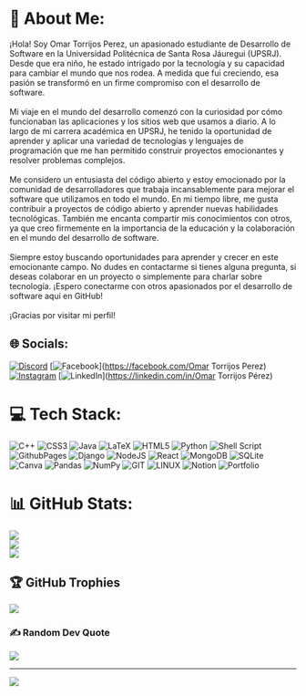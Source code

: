 # 💫 About Me:
¡Hola! Soy Omar Torrijos Perez, un apasionado estudiante de Desarrollo de Software en la Universidad Politécnica de Santa Rosa Jáuregui (UPSRJ). Desde que era niño, he estado intrigado por la tecnología y su capacidad para cambiar el mundo que nos rodea. A medida que fui creciendo, esa pasión se transformó en un firme compromiso con el desarrollo de software.<br><br>Mi viaje en el mundo del desarrollo comenzó con la curiosidad por cómo funcionaban las aplicaciones y los sitios web que usamos a diario. A lo largo de mi carrera académica en UPSRJ, he tenido la oportunidad de aprender y aplicar una variedad de tecnologías y lenguajes de programación que me han permitido construir proyectos emocionantes y resolver problemas complejos.<br><br>Me considero un entusiasta del código abierto y estoy emocionado por la comunidad de desarrolladores que trabaja incansablemente para mejorar el software que utilizamos en todo el mundo. En mi tiempo libre, me gusta contribuir a proyectos de código abierto y aprender nuevas habilidades tecnológicas. También me encanta compartir mis conocimientos con otros, ya que creo firmemente en la importancia de la educación y la colaboración en el mundo del desarrollo de software.<br><br>Siempre estoy buscando oportunidades para aprender y crecer en este emocionante campo. No dudes en contactarme si tienes alguna pregunta, si deseas colaborar en un proyecto o simplemente para charlar sobre tecnología. ¡Espero conectarme con otros apasionados por el desarrollo de software aquí en GitHub!<br><br>¡Gracias por visitar mi perfil!


## 🌐 Socials:
[![Discord](https://img.shields.io/badge/Discord-%237289DA.svg?logo=discord&logoColor=white)](https://discord.gg/sourenx017gamer) [![Facebook](https://img.shields.io/badge/Facebook-%231877F2.svg?logo=Facebook&logoColor=white)](https://facebook.com/Omar Torrijos Perez) [![Instagram](https://img.shields.io/badge/Instagram-%23E4405F.svg?logo=Instagram&logoColor=white)](https://instagram.com/@nameless_omar) [![LinkedIn](https://img.shields.io/badge/LinkedIn-%230077B5.svg?logo=linkedin&logoColor=white)](https://linkedin.com/in/Omar Torrijos Pérez) 

# 💻 Tech Stack:
![C++](https://img.shields.io/badge/c++-%2300599C.svg?style=for-the-badge&logo=c%2B%2B&logoColor=white) ![CSS3](https://img.shields.io/badge/css3-%231572B6.svg?style=for-the-badge&logo=css3&logoColor=white) ![Java](https://img.shields.io/badge/java-%23ED8B00.svg?style=for-the-badge&logo=openjdk&logoColor=white) ![LaTeX](https://img.shields.io/badge/latex-%23008080.svg?style=for-the-badge&logo=latex&logoColor=white) ![HTML5](https://img.shields.io/badge/html5-%23E34F26.svg?style=for-the-badge&logo=html5&logoColor=white) ![Python](https://img.shields.io/badge/python-3670A0?style=for-the-badge&logo=python&logoColor=ffdd54) ![Shell Script](https://img.shields.io/badge/shell_script-%23121011.svg?style=for-the-badge&logo=gnu-bash&logoColor=white) ![GithubPages](https://img.shields.io/badge/github%20pages-121013?style=for-the-badge&logo=github&logoColor=white) ![Django](https://img.shields.io/badge/django-%23092E20.svg?style=for-the-badge&logo=django&logoColor=white) ![NodeJS](https://img.shields.io/badge/node.js-6DA55F?style=for-the-badge&logo=node.js&logoColor=white) ![React](https://img.shields.io/badge/react-%2320232a.svg?style=for-the-badge&logo=react&logoColor=%2361DAFB) ![MongoDB](https://img.shields.io/badge/MongoDB-%234ea94b.svg?style=for-the-badge&logo=mongodb&logoColor=white) ![SQLite](https://img.shields.io/badge/sqlite-%2307405e.svg?style=for-the-badge&logo=sqlite&logoColor=white) ![Canva](https://img.shields.io/badge/Canva-%2300C4CC.svg?style=for-the-badge&logo=Canva&logoColor=white) ![Pandas](https://img.shields.io/badge/pandas-%23150458.svg?style=for-the-badge&logo=pandas&logoColor=white) ![NumPy](https://img.shields.io/badge/numpy-%23013243.svg?style=for-the-badge&logo=numpy&logoColor=white) ![GIT](https://img.shields.io/badge/Git-fc6d26?style=for-the-badge&logo=git&logoColor=white) ![LINUX](https://img.shields.io/badge/Linux-FCC624?style=for-the-badge&logo=linux&logoColor=black) ![Notion](https://img.shields.io/badge/Notion-%23000000.svg?style=for-the-badge&logo=notion&logoColor=white) ![Portfolio](https://img.shields.io/badge/Portfolio-%23000000.svg?style=for-the-badge&logo=firefox&logoColor=#FF7139)
# 📊 GitHub Stats:
![](https://github-readme-stats.vercel.app/api?username=Sourenx017&theme=tokyonight&hide_border=false&include_all_commits=false&count_private=false)<br/>
![](https://github-readme-streak-stats.herokuapp.com/?user=Sourenx017&theme=tokyonight&hide_border=false)<br/>
![](https://github-readme-stats.vercel.app/api/top-langs/?username=Sourenx017&theme=tokyonight&hide_border=false&include_all_commits=false&count_private=false&layout=compact)

## 🏆 GitHub Trophies
![](https://github-profile-trophy.vercel.app/?username=Sourenx017&theme=tokyonight&no-frame=false&no-bg=false&margin-w=4)

### ✍️ Random Dev Quote
![](https://quotes-github-readme.vercel.app/api?type=vetical&theme=tokyonight)

---
[![](https://visitcount.itsvg.in/api?id=Sourenx017&icon=4&color=6)](https://visitcount.itsvg.in)

<!-- Proudly created with GPRM ( https://gprm.itsvg.in ) -->
